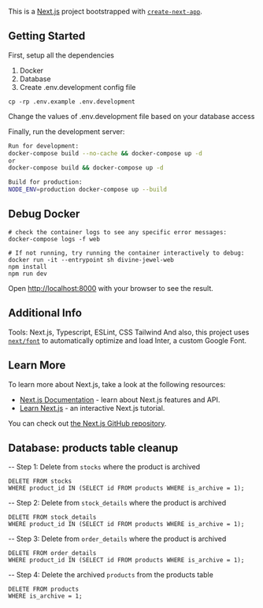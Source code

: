 This is a [Next.js](https://nextjs.org/) project bootstrapped with [`create-next-app`](https://github.com/vercel/next.js/tree/canary/packages/create-next-app).

## Getting Started

First, setup all the dependencies
1. Docker
2. Database
3. Create .env.development config file
```
cp -rp .env.example .env.development
```
Change the values of .env.development file based on your database access 

Finally, run the development server:

```bash
Run for development:
docker-compose build --no-cache && docker-compose up -d
or
docker-compose build && docker-compose up -d

Build for production:
NODE_ENV=production docker-compose up --build
```

## Debug Docker
```
# check the container logs to see any specific error messages:
docker-compose logs -f web

# If not running, try running the container interactively to debug:
docker run -it --entrypoint sh divine-jewel-web
npm install
npm run dev
```

Open [http://localhost:8000](http://localhost:8000) with your browser to see the result.

## Additional Info
Tools: Next.js, Typescript, ESLint, CSS Tailwind
And also, this project uses [`next/font`](https://nextjs.org/docs/basic-features/font-optimization) to automatically optimize and load Inter, a custom Google Font.

## Learn More

To learn more about Next.js, take a look at the following resources:

- [Next.js Documentation](https://nextjs.org/docs) - learn about Next.js features and API.
- [Learn Next.js](https://nextjs.org/learn) - an interactive Next.js tutorial.

You can check out [the Next.js GitHub repository](https://github.com/vercel/next.js/).

## Database: products table cleanup

-- Step 1: Delete from `stocks` where the product is archived
```
DELETE FROM stocks
WHERE product_id IN (SELECT id FROM products WHERE is_archive = 1);
```

-- Step 2: Delete from `stock_details` where the product is archived
```
DELETE FROM stock_details
WHERE product_id IN (SELECT id FROM products WHERE is_archive = 1);
```

-- Step 3: Delete from `order_details` where the product is archived
```
DELETE FROM order_details
WHERE product_id IN (SELECT id FROM products WHERE is_archive = 1);
```

-- Step 4: Delete the archived `products` from the products table
```
DELETE FROM products
WHERE is_archive = 1;
```

